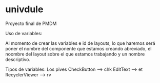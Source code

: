 # univdule
Proyecto final de PMDM

Uso de variables:

Al momento de crear las variables e id de layouts, lo que haremos será poner el nombre del componente que estamos creando 
abreviado, el noombre del layout sobre el que estamos trabajando y un nombre descriptivo. 

Tipos de variables:
Los pives
  CheckButton --> chk
  EditText --> et
  RecyclerViewer --> rv
  

